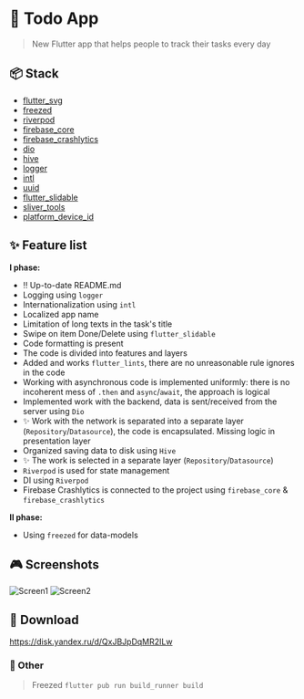 # :iphone: Todo App

> New Flutter app that helps people to track their tasks every day

## :package: Stack
- [flutter_svg](https://pub.dev/packages/flutter_svg)
- [freezed](https://pub.dev/packages/freezed)
- [riverpod](https://pub.dev/packages/riverpod)
- [firebase_core](https://pub.dev/packages/firebase_core)
- [firebase_crashlytics](https://pub.dev/packages/firebase_crashlytics)
- [dio](https://pub.dev/packages/dio)
- [hive](https://pub.dev/packages/hive)
- [logger](https://pub.dev/packages/logger)
- [intl](https://pub.dev/packages/intl)
- [uuid](https://pub.dev/packages/uuid)
- [flutter_slidable](https://pub.dev/packages/flutter_slidable)
- [sliver_tools](https://pub.dev/packages/sliver_tools)
- [platform_device_id](https://pub.dev/packages/platform_device_id)

## :sparkles: Feature list
**I phase:**
- :bangbang: Up-to-date README.md
- Logging using `logger`
- Internationalization using `intl`
- Localized app name
- Limitation of long texts in the task's title
- Swipe on item Done/Delete using `flutter_slidable`
- Code formatting is present
- The code is divided into features and layers
- Added and works `flutter_lints`, there are no unreasonable rule ignores in the code
- Working with asynchronous code is implemented uniformly: there is no incoherent mess of `.then` and `async`/`await`, the approach is logical
- Implemented work with the backend, data is sent/received from the server using `Dio`
- :sparkles: Work with the network is separated into a separate layer (`Repository`/`Datasource`), the code is encapsulated. Missing logic in presentation layer
- Organized saving data to disk using `Hive`
- :sparkles: The work is selected in a separate layer (`Repository`/`Datasource`)
- `Riverpod` is used for state management
- DI using `Riverpod`
- Firebase Crashlytics is connected to the project using `firebase_core` & `firebase_crashlytics`

**II phase:**
- Using `freezed` for data-models

## :video_game: Screenshots
![Screen1](https://github.com/OwlCodR/todo_app/blob/feature/readme/screenshots/1.jpg?raw=true)
![Screen2](https://github.com/OwlCodR/todo_app/blob/feature/readme/screenshots/2.jpg?raw=true)

## :link: Download
https://disk.yandex.ru/d/QxJBJpDqMR2ILw

### :memo: Other
> Freezed
`flutter pub run build_runner build`
